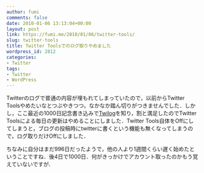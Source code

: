 ```yaml
---
author: fumi
comments: false
date: 2010-01-06 13:13:04+00:00
layout: post
link: https://fumi.me/2010/01/06/twitter-tools/
slug: twitter-tools
title: Twitter Toolsでのログ取りやめました
wordpress_id: 2812
categories:
- Twitter
tags:
- Twitter
- WordPress
---
```


Twitterのログで普通の内容が埋もれてしまっていたので，以前からTwitter Toolsやめたいなとつぶやきつつ，なかなか踏ん切りがつきませんでした．しかし，ここ最近の1000日記念書き込みで[Twilog](http://twilog.org/fumi1)を知り，割と満足したのでTwitter Toolsによる毎日の更新はやめることにしました．Twitter Tools自体をOffにしてしまうと，ブログの投稿時にtwitterに書くという機能も無くなってしまうので，ログ取りだけOffにしました．




ちなみに自分はまだ996日だったようで，他の人より1週間くらい遅く始めたということですね．後4日で1000日．何がきっかけでアカウント取ったのかもう覚えていないですが．
